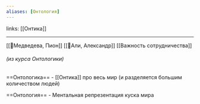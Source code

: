 ```yaml
---
aliases: [Онтология]
---
```

links: [[Онтика]]

---

[[👤Медведева, Пион]]  [[👤Али, Александр]]
[[Важность сотрудничества]]

###### (из курса Онтологики)
==Онтологика== - [[Онтика]] про весь мир (и разделяется большим количеством людей)

==Онтология== - Ментальная репрезентация куска мира